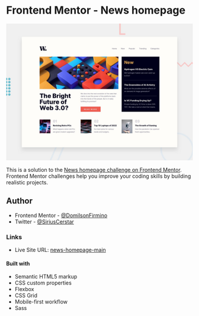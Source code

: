 # Frontend Mentor - News homepage

![Design preview for the News homepage coding challenge](./design/desktop-preview.jpg)

This is a solution to the [News homepage challenge on Frontend Mentor](https://www.frontendmentor.io/challenges/news-homepage-H6SWTa1MFl). Frontend Mentor challenges help you improve your coding skills by building realistic projects. 


## Author

- Frontend Mentor - [@DomilsonFirmino](https://www.frontendmentor.io/profile/DomilsonFirmino)
- Twitter - [@SiriusCerstar](https://twitter.com/SiriusCerstar)


### Links

- Live Site URL: [news-homepage-main](https://domilsonfirmino.github.io/news-homepage-main/)


#### Built with

- Semantic HTML5 markup
- CSS custom properties
- Flexbox
- CSS Grid
- Mobile-first workflow
- Sass